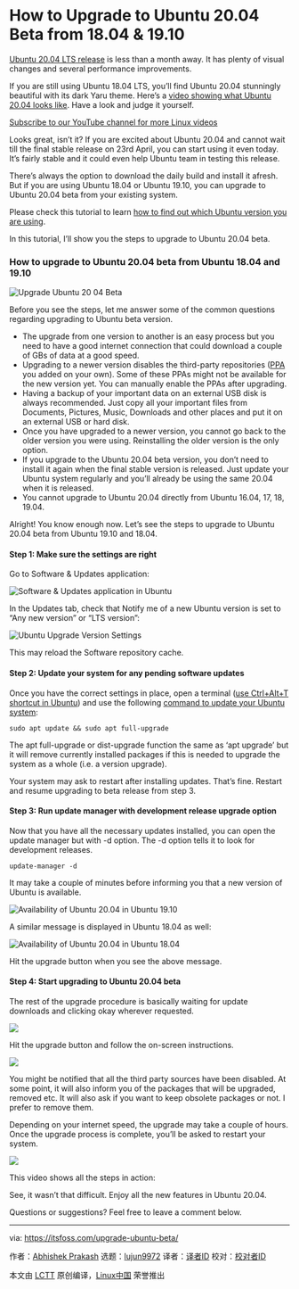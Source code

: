 [#]: collector: (lujun9972)
[#]: translator: (HankChow)
[#]: reviewer: ( )
[#]: publisher: ( )
[#]: url: ( )
[#]: subject: (How to Upgrade to Ubuntu 20.04 Beta from 18.04 & 19.10)
[#]: via: (https://itsfoss.com/upgrade-ubuntu-beta/)
[#]: author: (Abhishek Prakash https://itsfoss.com/author/abhishek/)

How to Upgrade to Ubuntu 20.04 Beta from 18.04 & 19.10
======

[Ubuntu 20.04 LTS release][1] is less than a month away. It has plenty of visual changes and several performance improvements.

If you are still using Ubuntu 18.04 LTS, you’ll find Ubuntu 20.04 stunningly beautiful with its dark Yaru theme. Here’s a [video showing what Ubuntu 20.04 looks like][2]. Have a look and judge it yourself.

[Subscribe to our YouTube channel for more Linux videos][3]

Looks great, isn’t it? If you are excited about Ubuntu 20.04 and cannot wait till the final stable release on 23rd April, you can start using it even today. It’s fairly stable and it could even help Ubuntu team in testing this release.

There’s always the option to download the daily build and install it afresh. But if you are using Ubuntu 18.04 or Ubuntu 19.10, you can upgrade to Ubuntu 20.04 beta from your existing system.

Please check this tutorial to learn [how to find out which Ubuntu version you are using][4].

In this tutorial, I’ll show you the steps to upgrade to Ubuntu 20.04 beta.

### How to upgrade to Ubuntu 20.04 beta from Ubuntu 18.04 and 19.10

![Upgrade Ubuntu 20 04 Beta][5]

Before you see the steps, let me answer some of the common questions regarding upgrading to Ubuntu beta version.

  * The upgrade from one version to another is an easy process but you need to have a good internet connection that could download a couple of GBs of data at a good speed.
  * Upgrading to a newer version disables the third-party repositories ([PPA][6] you added on your own). Some of these PPAs might not be available for the new version yet. You can manually enable the PPAs after upgrading.
  * Having a backup of your important data on an external USB disk is always recommended. Just copy all your important files from Documents, Pictures, Music, Downloads and other places and put it on an external USB or hard disk.
  * Once you have upgraded to a newer version, you cannot go back to the older version you were using. Reinstalling the older version is the only option.
  * If you upgrade to the Ubuntu 20.04 beta version, you don’t need to install it again when the final stable version is released. Just update your Ubuntu system regularly and you’ll already be using the same 20.04 when it is released.
  * You cannot upgrade to Ubuntu 20.04 directly from Ubuntu 16.04, 17, 18, 19.04.



Alright! You know enough now. Let’s see the steps to upgrade to Ubuntu 20.04 beta from Ubuntu 19.10 and 18.04.

#### Step 1: Make sure the settings are right

Go to Software &amp; Updates application:

![Software & Updates application in Ubuntu][7]

In the Updates tab, check that Notify me of a new Ubuntu version is set to “Any new version” or “LTS version”:

![Ubuntu Upgrade Version Settings][8]

This may reload the Software repository cache.

#### Step 2: Update your system for any pending software updates

Once you have the correct settings in place, open a terminal ([use Ctrl+Alt+T shortcut in Ubuntu][9]) and use the following [command to update your Ubuntu system][10]:

```
sudo apt update && sudo apt full-upgrade
```

The apt full-upgrade or dist-upgrade function the same as ‘apt upgrade’ but it will remove currently installed packages if this is needed to upgrade the system as a whole (i.e. a version upgrade).

Your system may ask to restart after installing updates. That’s fine. Restart and resume upgrading to beta release from step 3.

#### Step 3: Run update manager with development release upgrade option

Now that you have all the necessary updates installed, you can open the update manager but with -d option. The -d option tells it to look for development releases.

```
update-manager -d
```

It may take a couple of minutes before informing you that a new version of Ubuntu is available.

![Availability of Ubuntu 20.04 in Ubuntu 19.10][11]

A similar message is displayed in Ubuntu 18.04 as well:

![Availability of Ubuntu 20.04 in Ubuntu 18.04][12]

Hit the upgrade button when you see the above message.

#### Step 4: Start upgrading to Ubuntu 20.04 beta

The rest of the upgrade procedure is basically waiting for update downloads and clicking okay wherever requested.

![][13]

Hit the upgrade button and follow the on-screen instructions.

![][14]

You might be notified that all the third party sources have been disabled. At some point, it will also inform you of the packages that will be upgraded, removed etc. It will also ask if you want to keep obsolete packages or not. I prefer to remove them.

Depending on your internet speed, the upgrade may take a couple of hours. Once the upgrade process is complete, you’ll be asked to restart your system.

![][15]

This video shows all the steps in action:

See, it wasn’t that difficult. Enjoy all the new features in Ubuntu 20.04.

Questions or suggestions? Feel free to leave a comment below.

--------------------------------------------------------------------------------

via: https://itsfoss.com/upgrade-ubuntu-beta/

作者：[Abhishek Prakash][a]
选题：[lujun9972][b]
译者：[译者ID](https://github.com/译者ID)
校对：[校对者ID](https://github.com/校对者ID)

本文由 [LCTT](https://github.com/LCTT/TranslateProject) 原创编译，[Linux中国](https://linux.cn/) 荣誉推出

[a]: https://itsfoss.com/author/abhishek/
[b]: https://github.com/lujun9972
[1]: https://itsfoss.com/ubuntu-20-04-release-features/
[2]: https://www.youtube.com/watch?v=9u5B0njRgOw
[3]: https://www.youtube.com/c/itsfoss?sub_confirmation=1
[4]: https://itsfoss.com/how-to-know-ubuntu-unity-version/
[5]: https://i0.wp.com/itsfoss.com/wp-content/uploads/2020/03/upgrade-ubuntu-20-04-beta.jpg?ssl=1
[6]: https://itsfoss.com/ppa-guide/
[7]: https://i0.wp.com/itsfoss.com/wp-content/uploads/2020/03/software-updates-app-ubuntu.jpg?ssl=1
[8]: https://i1.wp.com/itsfoss.com/wp-content/uploads/2020/03/ubuntu-upgrade-version-settings.jpg?ssl=1
[9]: https://itsfoss.com/ubuntu-shortcuts/
[10]: https://itsfoss.com/update-ubuntu/
[11]: https://i0.wp.com/itsfoss.com/wp-content/uploads/2020/03/upgrade-ubuntu-20-04.jpg?ssl=1
[12]: https://i2.wp.com/itsfoss.com/wp-content/uploads/2020/03/upgrade-ubuntu-20-04-from-18-04.jpg?ssl=1
[13]: https://i2.wp.com/itsfoss.com/wp-content/uploads/2020/03/upgrade-ubuntu-20-04-steps-1.jpg?ssl=1
[14]: https://i0.wp.com/itsfoss.com/wp-content/uploads/2020/03/upgrade-ubuntu-20-04-steps-2.jpg?ssl=1
[15]: https://i2.wp.com/itsfoss.com/wp-content/uploads/2020/03/restart-to-finish-beta-upgarde-ubuntu-20-04.jpg?ssl=1
